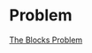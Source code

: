 # Problem

[The Blocks Problem](https://uva.onlinejudge.org/index.php?option=com_onlinejudge&Itemid=8&category=3&page=show_problem&problem=37)


